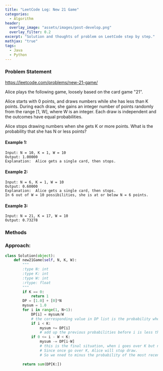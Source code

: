 ```yaml
---
title: "LeetCode Log: New 21 Game"
categories:
  - Algorithm
header:
  overlay_image: "assets/images/post-develop.png"
  overlay_filter: 0.2
excerpt: "Solution and thoughts of problem on LeetCode step by step."
mathjax: "true"
tags:
  - Java
  - Python
---
```


### Problem Statement

https://leetcode.com/problems/new-21-game/

Alice plays the following game, loosely based on the card game "21".

Alice starts with 0 points, and draws numbers while she has less than K points.  During each draw, she gains an integer number of points randomly from the range [1, W], where W is an integer.  Each draw is independent and the outcomes have equal probabilities.

Alice stops drawing numbers when she gets K or more points.  What is the probability that she has N or less points?

#### Example 1:

```
Input: N = 10, K = 1, W = 10
Output: 1.00000
Explanation:  Alice gets a single card, then stops.
```

#### Example 2:

```
Input: N = 6, K = 1, W = 10
Output: 0.60000
Explanation:  Alice gets a single card, then stops.
In 6 out of W = 10 possibilities, she is at or below N = 6 points.
```

#### Example 3:

```
Input: N = 21, K = 17, W = 10
Output: 0.73278
```

### Methods



### Approach:

```Python
class Solution(object):
    def new21Game(self, N, K, W):
        """
        :type N: int
        :type K: int
        :type W: int
        :rtype: float
        """
        if K == 0: 
            return 1
        DP = [1.0] + [0]*N
        mysum = 1.0
        for i in range(1, N+1):
            DP[i] = mysum/W
            # the corresponding value in DP list is the probability when Alice got i points
            if i < K:
                mysum += DP[i]
                # add up the previous probabilities before i is less than k
            if 0 <= i - W < K:
                mysum -= DP[i-W]
                # this is the final situation, when i goes over K but not exceed the K plus W. 
                # Since once go over K, Alice will stop draw. 
                # So we nned to minus the probability of the most recent one, which is the points i minus W.
                
        return sum(DP[K:])
```
